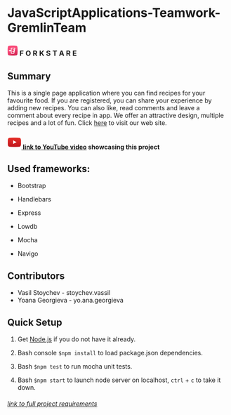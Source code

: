 # JavaScriptApplications-Teamwork-GremlinTeam

 

[logo]: https://raw.githubusercontent.com/georgievayo/JavaScriptApplications-Teamwork-GremlinTeam/master/public/imgs/mobile-logo-mini.png "Forkstare logo"
[youTube]: https://raw.githubusercontent.com/georgievayo/JavaScriptApplications-Teamwork-GremlinTeam/master/public/imgs/YouTube-icon.png ".YouTube logo"

### ![alt text][logo] F O R K S T A R E

## Summary

This is a single page application where you can find recipes for your favourite food. If you are registered, you can share your experience by adding new recipes. You can also like, read comments and leave a comment about every recipe in app. We offer an attractive design, multiple recipes and a lot of fun. Click [here](https://forkstare.herokuapp.com/#/home) to visit our web site.

#### ![alt text][youTube][ link to YouTube video](https://youtu.be/wjnzcTih8Sw "Forkstare video") showcasing this project

## Used frameworks:

* Bootstrap

* Handlebars

* Express

* Lowdb

* Mocha

* Navigo

## Contributors
* Vasil Stoychev - stoychev.vassil
* Yoana Georgieva - yo.ana.georgieva

## Quick Setup

1. Get [Node.js](https://nodejs.org/en/) if you do not have it already.

2. Bash console ``` $npm install ``` to load package.json dependencies.

3. Bash ``` $npm test ``` to run mocha unit tests.

4. Bash ``` $npm start ``` to launch node server on localhost, ``` ctrl ``` + ``` c ``` to take it down.

###### [ link to full project requirements](https://github.com/TelerikAcademy/JavaScript-Applications/blob/master/Teamwork/README.md "https://github.com/TelerikAcademy/JavaScript-Applications")


